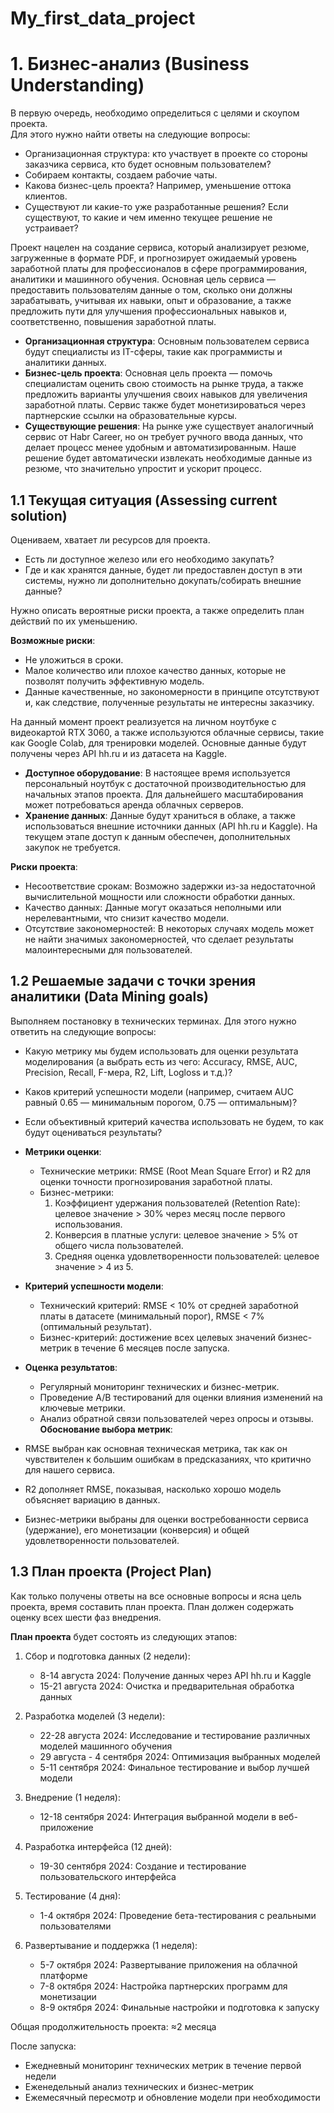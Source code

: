 # My_first_data_project


# 1. Бизнес-анализ (Business Understanding)

В первую очередь, необходимо определиться с целями и скоупом проекта.  
Для этого нужно найти ответы на следующие вопросы:

- Организационная структура: кто участвует в проекте со стороны заказчика сервиса, кто будет основным пользователем?
- Собираем контакты, создаем рабочие чаты.
- Какова бизнес-цель проекта? Например, уменьшение оттока клиентов.
- Существуют ли какие-то уже разработанные решения? Если существуют, то какие и чем именно текущее решение не устраивает?

Проект нацелен на создание сервиса, который анализирует резюме, загруженные в формате PDF, и прогнозирует ожидаемый уровень заработной платы для профессионалов в сфере программирования, аналитики и машинного обучения. Основная цель сервиса — предоставить пользователям данные о том, сколько они должны зарабатывать, учитывая их навыки, опыт и образование, а также предложить пути для улучшения профессиональных навыков и, соответственно, повышения заработной платы.

- **Организационная структура**: Основным пользователем сервиса будут специалисты из IT-сферы, такие как программисты и аналитики данных.
- **Бизнес-цель проекта**: Основная цель проекта — помочь специалистам оценить свою стоимость на рынке труда, а также предложить варианты улучшения своих навыков для увеличения заработной платы. Сервис также будет монетизироваться через партнерские ссылки на образовательные курсы.
- **Существующие решения**: На рынке уже существует аналогичный сервис от Habr Career, но он требует ручного ввода данных, что делает процесс менее удобным и автоматизированным. Наше решение будет автоматически извлекать необходимые данные из резюме, что значительно упростит и ускорит процесс.

## 1.1 Текущая ситуация (Assessing current solution)

Оцениваем, хватает ли ресурсов для проекта.

- Есть ли доступное железо или его необходимо закупать?
- Где и как хранятся данные, будет ли предоставлен доступ в эти системы, нужно ли дополнительно докупать/собирать внешние данные?

Нужно описать вероятные риски проекта, а также определить план действий по их уменьшению.

**Возможные риски**:
- Не уложиться в сроки.
- Малое количество или плохое качество данных, которые не позволят получить эффективную модель.
- Данные качественные, но закономерности в принципе отсутствуют и, как следствие, полученные результаты не интересны заказчику.

На данный момент проект реализуется на личном ноутбуке с видеокартой RTX 3060, а также используются облачные сервисы, такие как Google Colab, для тренировки моделей. Основные данные будут получены через API hh.ru и из датасета на Kaggle.

- **Доступное оборудование**: В настоящее время используется персональный ноутбук с достаточной производительностью для начальных этапов проекта. Для дальнейшего масштабирования может потребоваться аренда облачных серверов.
- **Хранение данных**: Данные будут храниться в облаке, а также использоваться внешние источники данных (API hh.ru и Kaggle). На текущем этапе доступ к данным обеспечен, дополнительных закупок не требуется.

**Риски проекта**:
- Несоответствие срокам: Возможно задержки из-за недостаточной вычислительной мощности или сложности обработки данных.
- Качество данных: Данные могут оказаться неполными или нерелевантными, что снизит качество модели.
- Отсутствие закономерностей: В некоторых случаях модель может не найти значимых закономерностей, что сделает результаты малоинтересными для пользователей.

## 1.2 Решаемые задачи с точки зрения аналитики (Data Mining goals)

Выполняем постановку в технических терминах. Для этого нужно ответить на следующие вопросы:

- Какую метрику мы будем использовать для оценки результата моделирования (а выбрать есть из чего: Accuracy, RMSE, AUC, Precision, Recall, F-мера, R2, Lift, Logloss и т.д.)?
- Каков критерий успешности модели (например, считаем AUC равный 0.65 — минимальным порогом, 0.75 — оптимальным)?
- Если объективный критерий качества использовать не будем, то как будут оцениваться результаты?

- **Метрики оценки**: 
  - Технические метрики: RMSE (Root Mean Square Error) и R2 для оценки точности прогнозирования заработной платы.
  - Бизнес-метрики: 
    1. Коэффициент удержания пользователей (Retention Rate): целевое значение > 30% через месяц после первого использования.
    2. Конверсия в платные услуги: целевое значение > 5% от общего числа пользователей.
    3. Средняя оценка удовлетворенности пользователей: целевое значение > 4 из 5.
- **Критерий успешности модели**: 
  - Технический критерий: RMSE < 10% от средней заработной платы в датасете (минимальный порог), RMSE < 7% (оптимальный результат).
  - Бизнес-критерий: достижение всех целевых значений бизнес-метрик в течение 6 месяцев после запуска.
- **Оценка результатов**: 
  - Регулярный мониторинг технических и бизнес-метрик.
  - Проведение A/B тестирований для оценки влияния изменений на ключевые метрики.
  - Анализ обратной связи пользователей через опросы и отзывы.
 **Обоснование выбора метрик**:
- RMSE выбран как основная техническая метрика, так как он чувствителен к большим ошибкам в предсказаниях, что критично для нашего сервиса.
- R2 дополняет RMSE, показывая, насколько хорошо модель объясняет вариацию в данных.
- Бизнес-метрики выбраны для оценки востребованности сервиса (удержание), его монетизации (конверсия) и общей удовлетворенности пользователей.
  
## 1.3 План проекта (Project Plan)

Как только получены ответы на все основные вопросы и ясна цель проекта, время составить план проекта. План должен содержать оценку всех шести фаз внедрения.

**План проекта** будет состоять из следующих этапов:

1. Сбор и подготовка данных (2 недели):
   - 8-14 августа 2024: Получение данных через API hh.ru и Kaggle
   - 15-21 августа 2024: Очистка и предварительная обработка данных

2. Разработка моделей (3 недели):
   - 22-28 августа 2024: Исследование и тестирование различных моделей машинного обучения
   - 29 августа - 4 сентября 2024: Оптимизация выбранных моделей
   - 5-11 сентября 2024: Финальное тестирование и выбор лучшей модели

3. Внедрение (1 неделя):
   - 12-18 сентября 2024: Интеграция выбранной модели в веб-приложение

4. Разработка интерфейса (12 дней):
   - 19-30 сентября 2024: Создание и тестирование пользовательского интерфейса

5. Тестирование (4 дня):
   - 1-4 октября 2024: Проведение бета-тестирования с реальными пользователями

6. Развертывание и поддержка (1 неделя):
   - 5-7 октября 2024: Развертывание приложения на облачной платформе
   - 7-8 октября 2024: Настройка партнерских программ для монетизации
   - 8-9 октября 2024: Финальные настройки и подготовка к запуску

Общая продолжительность проекта: ≈2 месяца

После запуска:
- Ежедневный мониторинг технических метрик в течение первой недели
- Еженедельный анализ технических и бизнес-метрик
- Ежемесячный пересмотр и обновление модели при необходимости
